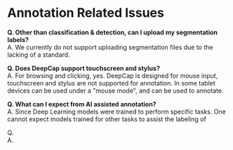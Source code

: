 # Annotation Related Issues

**Q. Other than classification & detection, can I upload my segmentation labels?**  
A. We currently do not support uploading segmentation files due to the lacking of a standard.

**Q. Does DeepCap support touchscreen and stylus?**  
A. For browsing and clicking, yes. DeepCap is designed for mouse input, touchscreen and stylus are not supported for annotation. In some tablet devices can be used under a "mouse mode", and can be used to annotate.

**Q. What can I expect from AI assisted annotation?**  
A. Since Deep Learning models were trained to perform specific tasks. One cannot expect models trained for other tasks to assist the labeling of

Q.  
A.

